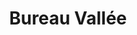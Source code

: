 ---
title: "Bureau Vallée"
url: /aix-en-provence/bureau-vallee-avenue-du-camp-de-menthe/
shop: Schreibwaren
---